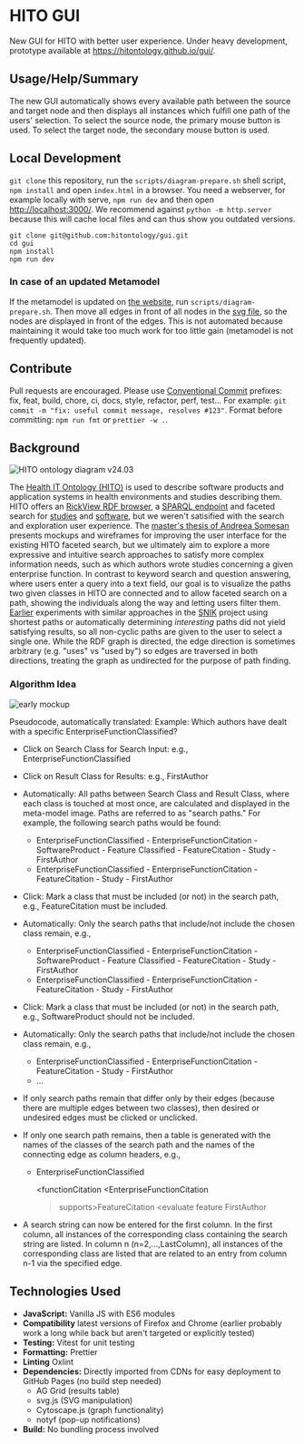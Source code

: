 # HITO GUI

New GUI for HITO with better user experience.
Under heavy development, prototype available at <https://hitontology.github.io/gui/>.

## Usage/Help/Summary

The new GUI automatically shows every available path between the source and target node
and then displays all instances which fulfill one path of the users' selection.
To select the source node, the primary mouse button is used.
To select the target node, the secondary mouse button is used.

## Local Development

`git clone` this repository, run the `scripts/diagram-prepare.sh` shell script, `npm install` and open `index.html` in a browser.
You need a webserver, for example locally with serve, `npm run dev` and then open <http://localhost:3000/>.
We recommend against `python -m http.server` because this will cache local files and can thus show you outdated versions.

    git clone git@github.com:hitontology/gui.git
    cd gui
    npm install
    npm run dev

### In case of an updated Metamodel

If the metamodel is updated on [the website](https://hitontology.eu/), run `scripts/diagram-prepare.sh`.
Then move all edges in front of all nodes in the [svg file](img/diagram.svg), so the nodes are displayed in front of the edges.
This is not automated because maintaining it would take too much work for too little gain (metamodel is not frequently updated).

## Contribute

Pull requests are encouraged.
Please use [Conventional Commit](https://www.conventionalcommits.org/en/v1.0.0/) prefixes: fix, feat, build, chore, ci, docs, style, refactor, perf, test...
For example: `git commit -m "fix: useful commit message, resolves #123"`.
Format before committing: `npm run fmt` or `prettier -w .`.

## Background

![HITO ontology diagram v24.03](https://hitontology.eu/public/2024-03-hito_diagram.svg)

The [Health IT Ontology (HITO)](https://hitontology.eu/) is used to describe software products and application systems in health environments and studies describing them.
HITO offers an [RickView RDF browser](https://hitontology.eu/ontology/), a [SPARQL endpoint](https://hitontology.eu/sparql/) and faceted search for [studies](https://hitontology.eu/search/) and [software](https://hitontology.eu/search/softwareproduct.html),
but we weren't satisified with the search and exploration user experience.
The [master's thesis of Andreea Somesan](https://hitontology.eu/public/studenttheses/Masterarbeit_Andreea_Somesan.pdf) presents mockups and wireframes for improving the user interface for the existing HITO faceted search,
but we ultimately aim to explore a more expressive and intuitive search approaches to satisfy more complex information needs, such as which authors wrote studies concerning a given enterprise function.
In contrast to keyword search and question answering, where users enter a query into a text field, our goal is to visualize the paths two given classes in HITO are connected and to allow faceted search on a path, showing the individuals along the way and letting users filter them.
[Earlier](https://github.com/snikproject/ciono) experiments with similar approaches in the [SNIK](https://www.snik.eu/) project using shortest paths or automatically determining _interesting_ paths did not yield satisfying results, so all non-cyclic paths are given to the user to select a single one.
While the RDF graph is directed, the edge direction is sometimes arbitrary (e.g. "uses" vs "used by") so edges are traversed in both directions, treating the graph as undirected for the purpose of path finding.

### Algorithm Idea

![early mockup](https://user-images.githubusercontent.com/43496783/122712136-b8442100-d263-11eb-9e2a-c3414e17db92.png)

Pseudocode, automatically translated:
Example: Which authors have dealt with a specific EnterpriseFunctionClassified?

- Click on Search Class for Search Input: e.g., EnterpriseFunctionClassified
- Click on Result Class for Results: e.g., FirstAuthor
- Automatically: All paths between Search Class and Result Class, where each class is touched at most once, are calculated and displayed in the meta-model image. Paths are referred to as "search paths." For example, the following search paths would be found:
  - EnterpriseFunctionClassified - EnterpriseFunctionCitation - SoftwareProduct - Feature Classified - FeatureCitation - Study - FirstAuthor
  - EnterpriseFunctionClassified - EnterpriseFunctionCitation - FeatureCitation - Study - FirstAuthor
- Click: Mark a class that must be included (or not) in the search path, e.g., FeatureCitation must be included.
- Automatically: Only the search paths that include/not include the chosen class remain, e.g.,
  - EnterpriseFunctionClassified - EnterpriseFunctionCitation - SoftwareProduct - Feature Classified - FeatureCitation - Study - FirstAuthor
  - EnterpriseFunctionClassified - EnterpriseFunctionCitation - FeatureCitation - Study - FirstAuthor
- Click: Mark a class that must be included (or not) in the search path, e.g., SoftwareProduct should not be included.
- Automatically: Only the search paths that include/not include the chosen class remain, e.g.,
  - EnterpriseFunctionClassified - EnterpriseFunctionCitation - FeatureCitation - Study - FirstAuthor
  - ...
- If only search paths remain that differ only by their edges (because there are multiple edges between two classes), then desired or undesired edges must be clicked or unclicked.
- If only one search path remains, then a table is generated with the names of the classes of the search path and the names of the connecting edge as column headers, e.g.,

  - EnterpriseFunctionClassified

    <functionCitation <EnterpriseFunctionCitation

    > supports>FeatureCitation
    > <evaluate feature <Study
    > firstAuthor>FirstAuthor

- A search string can now be entered for the first column. In the first column, all instances of the corresponding class containing the search string are listed. In column n (n=2,...,LastColumn), all instances of the corresponding class are listed that are related to an entry from column n-1 via the specified edge.

## Technologies Used

- **JavaScript:** Vanilla JS with ES6 modules
- **Compatibility** latest versions of Firefox and Chrome (earlier probably work a long while back but aren't targeted or explicitly tested)
- **Testing:** Vitest for unit testing
- **Formatting:** Prettier
- **Linting** Oxlint
- **Dependencies:**
  Directly imported from CDNs for easy deployment to GitHub Pages (no build step needed)
  - AG Grid (results table)
  - svg.js (SVG manipulation)
  - Cytoscape.js (graph functionality)
  - notyf (pop-up notifications)
- **Build:** No bundling process involved
